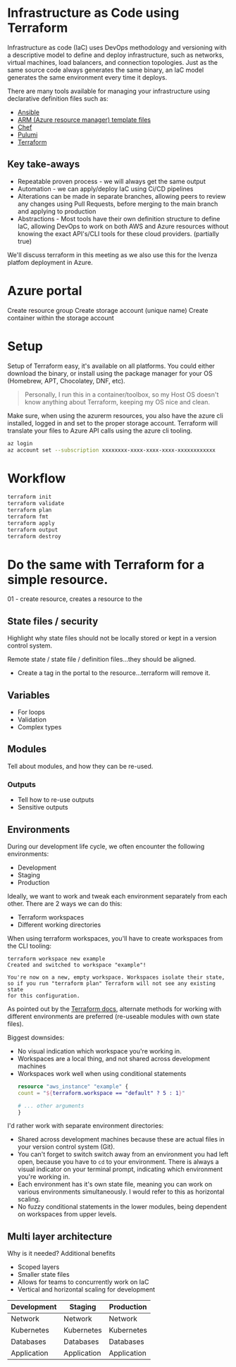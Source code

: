 # Infrastructure as Code using Terraform

Infrastructure as code (IaC) uses DevOps methodology and versioning with a
descriptive model to define and deploy infrastructure, such as networks, virtual
machines, load balancers, and connection topologies. Just as the same source
code always generates the same binary, an IaC model generates the same
environment every time it deploys.

There are many tools available for managing your infrastructure using
declarative definition files such as:
* [Ansible](https://www.ansible.com/)
* [ARM (Azure resource manager) template files](https://learn.microsoft.com/en-us/azure/azure-resource-manager/templates/overview)
* [Chef](https://www.chef.io/)
* [Pulumi](https://www.pulumi.com)
* [Terraform](https://www.terraform.io/)

## Key take-aways
* Repeatable proven process - we will always get the same output
* Automation - we can apply/deploy IaC using Ci/CD pipelines
* Alterations can be made in separate branches, allowing peers to review any
  changes using Pull Requests, before merging to the main branch and applying
  to production
* Abstractions - Most tools have their own definition structure to define IaC,
  allowing DevOps to work on both AWS and Azure resources without knowing the
  exact API's/CLI tools for these cloud providers. (partially true)

We'll discuss terraform in this meeting as we also use this for the Ivenza
platfom deployment in Azure.

# Azure portal

Create resource group
Create storage account (unique name)
Create container within the storage account

# Setup
Setup of Terraform easy, it's available on all platforms. You could either
download the binary, or install using the package manager for your OS (Homebrew,
APT, Chocolatey, DNF, etc).

> Personally, I run this in a container/toolbox, so my Host OS doesn't know
> anything about Terraform, keeping my OS nice and clean.

Make sure, when using the azurerm resources, you also have the azure cli
installed, logged in and set to the proper storage account. Terraform will
translate your files to Azure API calls using the azure cli tooling.

```bash
az login
az account set --subscription xxxxxxxx-xxxx-xxxx-xxxx-xxxxxxxxxxxx
```

# Workflow

```bash
terraform init
terraform validate
terraform plan
terraform fmt
terraform apply
terraform output
terraform destroy
```
# Do the same with Terraform for a simple resource.
01 - create resource, creates a resource to the 

## State files / security
Highlight why state files should not be locally stored or kept in a version
control system.

Remote state / state file / definition files...they should be aligned.
* Create a tag in the portal to the resource...terraform will remove it.

## Variables
* For loops
* Validation
* Complex types


## Modules
Tell about modules, and how they can be re-used.
### Outputs
* Tell how to re-use outputs
* Sensitive outputs

## Environments
During our development life cycle, we often encounter the following
environments:
* Development
* Staging
* Production

Ideally, we want to work and tweak each environment separately from each other.
There are 2 ways we can do this:
* Terraform workspaces
* Different working directories

When using terraform workspaces, you'll have to create workspaces from the CLI
tooling:

```shell
terraform workspace new example
Created and switched to workspace "example"!

You're now on a new, empty workspace. Workspaces isolate their state,
so if you run "terraform plan" Terraform will not see any existing state
for this configuration.
```

As pointed out by the [Terraform
docs](https://developer.hashicorp.com/terraform/cli/workspaces), alternate
methods for working with different environments are preferred (re-useable
modules with own state files).

Biggest downsides:
* No visual indication which workspace you're working in. 
* Workspaces are a local thing, and not shared across development machines
* Workspaces work well when using conditional statements
  ```terraform
  resource "aws_instance" "example" {
  count = "${terraform.workspace == "default" ? 5 : 1}"

  # ... other arguments
  }
  ```

I'd rather work with separate environment directories:
* Shared across development machines because these are actual files in your
  version control system (Git).
* You can't forget to switch switch away from an environment you had left open,
  because you have to `cd` to your environment. There is always a visual
  indicator on your terminal prompt, indicating which environment you're working
  in.
* Each environment has it's own state file, meaning you can work on various
  environments simultaneously. I would refer to this as horizontal scaling.
* No fuzzy conditional statements in the lower modules, being dependent on
  workspaces from upper levels.


## Multi layer architecture
Why is it needed?
Additional benefits
  * Scoped layers
  * Smaller state files
  * Allows for teams to concurrently work on IaC
  * Vertical and horizontal scaling for development

| Development | Staging     | Production  |
|-------------|-------------|-------------|
| Network     | Network     | Network     |
| Kubernetes  | Kubernetes  | Kubernetes  |
| Databases   | Databases   | Databases   | 
| Application | Application | Application | 
